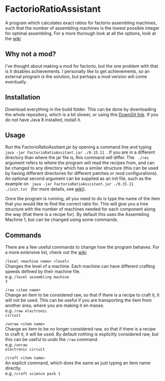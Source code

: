 # FactorioRatioAssistant
A program which calculates exact ratios for factorio assembling machines, such that the number of assembling machines is the lowest possible integer for optimal assembling. For a more thorough look at all the options, look at the [wiki](https://github.com/asampley/FactorioRatioAssistant/wiki)

## Why not a mod?
I've thought about making a mod for factorio, but the one problem with that is it disables achievements. I personally like to get achievements, so an external program is the solution, but perhaps a mod version will come eventually.

## Installation
Download everything in the build folder. This can be done by downloading the whole repository, which is a bit slower, or using this [DownGit link](https://minhaskamal.github.io/DownGit/#/home?url=https://github.com/asampley/FactorioRatioAssistant/tree/master/build). If you do not have Java 8 installed, install it.

## Usage
Run the FactorioRatioAssitant.jar by opening a command line and typing <code> java -jar FactorioRatioAssitant.jar ./0.15.11 </code>. If you are in a different directory than where the jar file is, this command will differ. The <code> ./res </code> argument refers to where the program will read the recipes from, and can be changed to any directory which has a similar structure (this can be used by having different directories for different patches or mod configurations). An optional second argument can be supplied as an init file, such as the example on <code> java -jar FactorioRatioAssistant.jar ./0.15.11 ./init.txt </code> (for more details, see [wiki](https://github.com/asampley/FactorioRatioAssistant/wiki/Modification#init-file)).

Once the program is running, all you need to do is type the name of the item that you would like to find the correct ratio for. This will give you a tree structure with the number of machines needed for each component along the way (that there is a recipe for). By default this uses the Assembling Machine 1, but can be changed using some commands.

## Commands
There are a few useful commands to change how the program behaves. For a more extensive list, check out the [wiki](https://github.com/asampley/FactorioRatioAssistant/wiki)

<code>/level \<machine name> \<level> </code><br>
        Changes the level of a machine. Each machine can have different crafting speeds defined by their machine file.<br>
        e.g. <code>/level assembling machine 3</code>
        
<code>/raw \<item name></code><br>
        Change an item to be considered raw, so that if there is a recipe to craft it, it will not be used. This can be useful if you are transporting the item from another area, where you are making it en masse.<br>
        e.g. <code>/raw electronic circuit</code>
        
<code>/unraw \<item name></code><br>
        Change an item to be no longer considered raw, so that if there is a recipe to craft it, it will be used. By default nothing is explicitly considered raw, but this can be useful to undo the <code>/raw</code> command.<br>
        e.g. <code>/unraw electronic circuit</code>

<code>/craft \<item name></code><br>
        An explicit command, which does the same as just typing an item name directly.<br>
        e.g. <code>/craft science pack 1</code>
